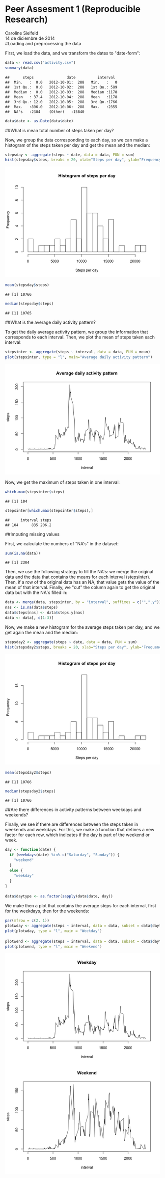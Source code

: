 # Peer Assesment 1 (Reproducible Research)
Caroline Sielfeld  
14 de diciembre de 2014  
#Loading and preprocessing the data

First, we load the data, and we transform the dates to "date-form":

```r
data <- read.csv("activity.csv")
summary(data)
```

```
##      steps               date          interval   
##  Min.   :  0.0   2012-10-01:  288   Min.   :   0  
##  1st Qu.:  0.0   2012-10-02:  288   1st Qu.: 589  
##  Median :  0.0   2012-10-03:  288   Median :1178  
##  Mean   : 37.4   2012-10-04:  288   Mean   :1178  
##  3rd Qu.: 12.0   2012-10-05:  288   3rd Qu.:1766  
##  Max.   :806.0   2012-10-06:  288   Max.   :2355  
##  NA's   :2304    (Other)   :15840
```

```r
data$date <- as.Date(data$date)
```

##What is mean total number of steps taken per day?

Now, we group the data corresponding to each day, so we can make a histogram of the steps taken per day and get the mean and the median:


```r
stepsday <- aggregate(steps ~ date, data = data, FUN = sum)
hist(stepsday$steps, breaks = 20, xlab="Steps per day", ylab="Frequency", main="Histogram of steps per day")
```

![plot of chunk unnamed-chunk-2](./Peerass_1CS_files/figure-html/unnamed-chunk-2.png) 

```r
mean(stepsday$steps)
```

```
## [1] 10766
```

```r
median(stepsday$steps)
```

```
## [1] 10765
```

##What is the average daily activity pattern?

To get the daily average activity pattern, we group the information that corresponds to each interval. Then, we plot the mean of steps taken each interval:


```r
stepsinter <- aggregate(steps ~ interval, data = data, FUN = mean)
plot(stepsinter, type = "l", main="Average daily activity pattern")
```

![plot of chunk unnamed-chunk-3](./Peerass_1CS_files/figure-html/unnamed-chunk-3.png) 

Now, we get the maximum of steps taken in one interval:


```r
which.max(stepsinter$steps)
```

```
## [1] 104
```

```r
stepsinter[which.max(stepsinter$steps),]
```

```
##     interval steps
## 104      835 206.2
```

##Imputing missing values

First, we calculate the numbers of "NA's" in the dataset:


```r
sum(is.na(data))
```

```
## [1] 2304
```

Then, we use the following strategy to fill the NA's: we merge the original data and the data that contains the means for each interval (stepsinter). Then, if a row of the original data has an NA, that value gets the value of the mean of that interval. Finally, we "cut" the column again to get the original data but with the NA`s filled in:


```r
data <- merge(data, stepsinter, by = "interval", suffixes = c("",".y"))
nas <- is.na(data$steps)
data$steps[nas] <- data$steps.y[nas]
data <- data[, c(1:3)]
```

Now, we make a new histogram for the average steps taken per day, and we get again the mean and the median:


```r
stepsday2 <- aggregate(steps ~ date, data = data, FUN = sum)
hist(stepsday2$steps, breaks = 20, xlab="Steps per day", ylab="Frequency", main="Histogram of steps per day")
```

![plot of chunk unnamed-chunk-7](./Peerass_1CS_files/figure-html/unnamed-chunk-7.png) 

```r
mean(stepsday2$steps)
```

```
## [1] 10766
```

```r
median(stepsday2$steps)
```

```
## [1] 10766
```

##Are there differences in activity patterns between weekdays and weekends?

Finally, we see if there are differences between the steps taken in weekends and weekdays. For this, we make a function that defines a new factor for each row, which indicates if the day is part of the weekend or week. 

```r
day <- function(date) {
  if (weekdays(date) %in% c("Saturday", "Sunday")) {
    "weekend"
  } 
  else {
    "weekday"
  }
}

data$daytype <- as.factor(sapply(data$date, day))
```

We make then a plot that contains the average steps for each interval, first for the weekdays, then for the weekends:


```r
par(mfrow = c(2, 1))
plotwday <- aggregate(steps ~ interval, data = data, subset = data$daytype =="weekday" , FUN = mean)
plot(plotwday, type = "l", main = "Weekday")

plotwend <- aggregate(steps ~ interval, data = data, subset = data$daytype =="weekend" , FUN = mean)
plot(plotwend, type = "l", main = "Weekend")
```

![plot of chunk unnamed-chunk-9](./Peerass_1CS_files/figure-html/unnamed-chunk-9.png) 

